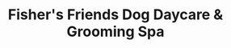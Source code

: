 ---
title: "Fisher's Friends Dog Daycare & Grooming Spa"
url: /buffalo/fishers-friends-dog-daycare-und-grooming-spa/
shop: Tiersalon
---